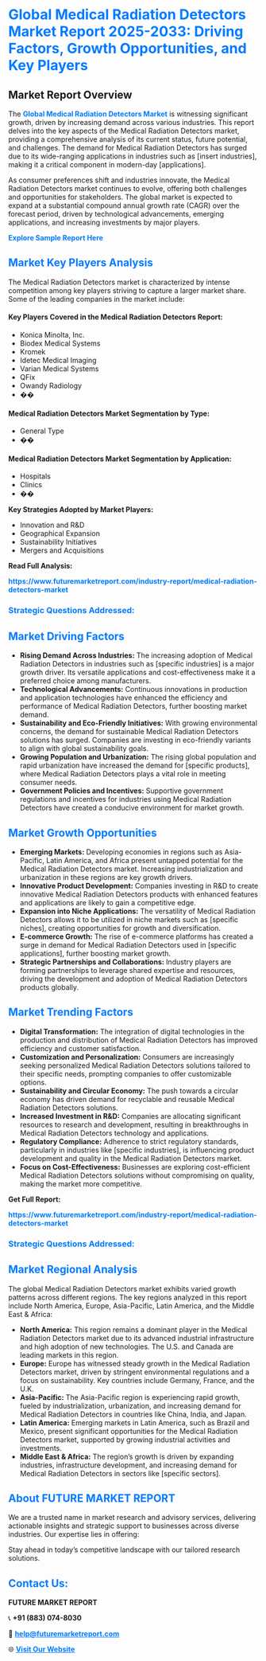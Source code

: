 <h1 style="color: #007BFF;">Global Medical Radiation Detectors Market Report 2025-2033: Driving Factors, Growth Opportunities, and Key Players</h1>

<section id="overview">
<h2>Market Report Overview</h2>
<p>The <a href="https://www.futuremarketreport.com/industry-report/medical-radiation-detectors-market" style="color: #007BFF; text-decoration: none;"><strong>Global Medical Radiation Detectors Market</strong></a> is witnessing significant growth, driven by increasing demand across various industries. This report delves into the key aspects of the Medical Radiation Detectors market, providing a comprehensive analysis of its current status, future potential, and challenges. The demand for Medical Radiation Detectors has surged due to its wide-ranging applications in industries such as [insert industries], making it a critical component in modern-day [applications].</p>
<p>As consumer preferences shift and industries innovate, the Medical Radiation Detectors market continues to evolve, offering both challenges and opportunities for stakeholders. The global market is expected to expand at a substantial compound annual growth rate (CAGR) over the forecast period, driven by technological advancements, emerging applications, and increasing investments by major players.</p>
</section>

<section id="overview">
<p><a href="https://www.futuremarketreport.com/request-sample/reportId=118090" style="color: #007BFF; text-decoration: none;"><strong>Explore Sample Report Here</strong></a></p>
</section>

<section id="key-players">
<h2 style="color: #007BFF;">Market Key Players Analysis</h2>
<p>The Medical Radiation Detectors market is characterized by intense competition among key players striving to capture a larger market share. Some of the leading companies in the market include:</p>
<h4>Key Players Covered in the Medical Radiation Detectors Report:</h4>
<ul><li>Konica Minolta, Inc.</li><li>Biodex Medical Systems</li><li>Kromek</li><li>Idetec Medical Imaging</li><li>Varian Medical Systems</li><li>QFix</li><li>Owandy Radiology</li><li>��</li></ul>
<h4>Medical Radiation Detectors Market Segmentation by Type:</h4>
<ul><li>General Type</li><li>��</li></ul>

<h4>Medical Radiation Detectors Market Segmentation by Application:</h4>
<ul><li>Hospitals</li><li>Clinics</li><li>��</li></ul>
<p><strong>Key Strategies Adopted by Market Players:</strong></p>
<ul>
<li>Innovation and R&D</li>
<li>Geographical Expansion</li>
<li>Sustainability Initiatives</li>
<li>Mergers and Acquisitions</li>
</ul>
</section>

<section>
<p><strong>Read Full Analysis: </strong></p><a href="https://www.futuremarketreport.com/industry-report/medical-radiation-detectors-market" style="color: #007BFF; text-decoration: none;"><strong>https://www.futuremarketreport.com/industry-report/medical-radiation-detectors-market</strong></a>
<h3 style="color: #007BFF;">Strategic Questions Addressed:</h3>
</section>

<section id="driving-factors">
<h2 style="color: #007BFF;">Market Driving Factors</h2>
<ul>
<li><strong>Rising Demand Across Industries:</strong> The increasing adoption of Medical Radiation Detectors in industries such as [specific industries] is a major growth driver. Its versatile applications and cost-effectiveness make it a preferred choice among manufacturers.</li>
<li><strong>Technological Advancements:</strong> Continuous innovations in production and application technologies have enhanced the efficiency and performance of Medical Radiation Detectors, further boosting market demand.</li>
<li><strong>Sustainability and Eco-Friendly Initiatives:</strong> With growing environmental concerns, the demand for sustainable Medical Radiation Detectors solutions has surged. Companies are investing in eco-friendly variants to align with global sustainability goals.</li>
<li><strong>Growing Population and Urbanization:</strong> The rising global population and rapid urbanization have increased the demand for [specific products], where Medical Radiation Detectors plays a vital role in meeting consumer needs.</li>
<li><strong>Government Policies and Incentives:</strong> Supportive government regulations and incentives for industries using Medical Radiation Detectors have created a conducive environment for market growth.</li>
</ul>
</section>

<section id="growth-opportunities">
<h2 style="color: #007BFF;">Market Growth Opportunities</h2>
<ul>
<li><strong>Emerging Markets:</strong> Developing economies in regions such as Asia-Pacific, Latin America, and Africa present untapped potential for the Medical Radiation Detectors market. Increasing industrialization and urbanization in these regions are key growth drivers.</li>
<li><strong>Innovative Product Development:</strong> Companies investing in R&D to create innovative Medical Radiation Detectors products with enhanced features and applications are likely to gain a competitive edge.</li>
<li><strong>Expansion into Niche Applications:</strong> The versatility of Medical Radiation Detectors allows it to be utilized in niche markets such as [specific niches], creating opportunities for growth and diversification.</li>
<li><strong>E-commerce Growth:</strong> The rise of e-commerce platforms has created a surge in demand for Medical Radiation Detectors used in [specific applications], further boosting market growth.</li>
<li><strong>Strategic Partnerships and Collaborations:</strong> Industry players are forming partnerships to leverage shared expertise and resources, driving the development and adoption of Medical Radiation Detectors products globally.</li>
</ul>
</section>

<section id="trending-factors">
<h2 style="color: #007BFF;">Market Trending Factors</h2>
<ul>
<li><strong>Digital Transformation:</strong> The integration of digital technologies in the production and distribution of Medical Radiation Detectors has improved efficiency and customer satisfaction.</li>
<li><strong>Customization and Personalization:</strong> Consumers are increasingly seeking personalized Medical Radiation Detectors solutions tailored to their specific needs, prompting companies to offer customizable options.</li>
<li><strong>Sustainability and Circular Economy:</strong> The push towards a circular economy has driven demand for recyclable and reusable Medical Radiation Detectors solutions.</li>
<li><strong>Increased Investment in R&D:</strong> Companies are allocating significant resources to research and development, resulting in breakthroughs in Medical Radiation Detectors technology and applications.</li>
<li><strong>Regulatory Compliance:</strong> Adherence to strict regulatory standards, particularly in industries like [specific industries], is influencing product development and quality in the Medical Radiation Detectors market.</li>
<li><strong>Focus on Cost-Effectiveness:</strong> Businesses are exploring cost-efficient Medical Radiation Detectors solutions without compromising on quality, making the market more competitive.</li>
</ul>
</section>

<section>
<p><strong>Get Full Report: </strong></p><a href="https://www.futuremarketreport.com/industry-report/medical-radiation-detectors-market" style="color: #007BFF; text-decoration: none;"><strong>https://www.futuremarketreport.com/industry-report/medical-radiation-detectors-market</strong></a>
<h3 style="color: #007BFF;">Strategic Questions Addressed:</h3>
</section>


<section id="regional-analysis">
<h2 style="color: #007BFF;">Market Regional Analysis</h2>
<p>The global Medical Radiation Detectors market exhibits varied growth patterns across different regions. The key regions analyzed in this report include North America, Europe, Asia-Pacific, Latin America, and the Middle East & Africa:</p>
<ul>
<li><strong>North America:</strong> This region remains a dominant player in the Medical Radiation Detectors market due to its advanced industrial infrastructure and high adoption of new technologies. The U.S. and Canada are leading markets in this region.</li>
<li><strong>Europe:</strong> Europe has witnessed steady growth in the Medical Radiation Detectors market, driven by stringent environmental regulations and a focus on sustainability. Key countries include Germany, France, and the U.K.</li>
<li><strong>Asia-Pacific:</strong> The Asia-Pacific region is experiencing rapid growth, fueled by industrialization, urbanization, and increasing demand for Medical Radiation Detectors in countries like China, India, and Japan.</li>
<li><strong>Latin America:</strong> Emerging markets in Latin America, such as Brazil and Mexico, present significant opportunities for the Medical Radiation Detectors market, supported by growing industrial activities and investments.</li>
<li><strong>Middle East & Africa:</strong> The region’s growth is driven by expanding industries, infrastructure development, and increasing demand for Medical Radiation Detectors in sectors like [specific sectors].</li>
</ul>
</section>

<footer>
<h2 style="color: #007BFF;">About FUTURE MARKET REPORT</h2>
<p>We are a trusted name in market research and advisory services, delivering actionable insights and strategic support to businesses across diverse industries. Our expertise lies in offering:</p>

<p>Stay ahead in today’s competitive landscape with our tailored research solutions.</p>

<h2 style="color: #007BFF;">Contact Us:</h2>
<p><strong>FUTURE MARKET REPORT</strong></p>
<p>📞 <strong>+91 (883) 074-8030</strong></p>
<p>📧 <strong><a href="mailto:help@futuremarketreport.com" style="color: #007BFF;">help@futuremarketreport.com</a></strong></p>
<p>🌐 <strong><a href="https://www.futuremarketreport.com/" style="color: #007BFF;">Visit Our Website</a></strong></p>
</footer>
